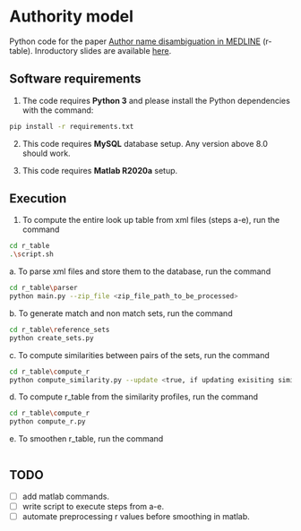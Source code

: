 # Authority model
Python code for the paper [Author name disambiguation in MEDLINE](https://dl.acm.org/doi/pdf/10.1145/1552303.1552304) (r-table). Inroductory slides are available [here](https://github.com/SternerLab/Authority/blob/initial/r_table/slides/Authority%20look%20up%20table.pptx).

## Software requirements
1. The code requires **Python 3** and please install the Python dependencies with the command:
```bash
pip install -r requirements.txt
```

2. This code requires **MySQL** database setup. Any version above 8.0 should work.

3. This code requires **Matlab R2020a** setup. 

## Execution
1. To compute the entire look up table from xml files (steps a-e), run the command
```bash
cd r_table
.\script.sh
```

a. To parse xml files and store them to the database, run the command
```bash
cd r_table\parser
python main.py --zip_file <zip_file_path_to_be_processed>
```

b. To generate match and non match sets, run the command
```bash
cd r_table\reference_sets
python create_sets.py
```

c. To compute similarities between pairs of the sets, run the command
```bash
cd r_table\compute_r
python compute_similarity.py --update <true, if updating exisiting similarity profiles. false, otherwise>
```

d. To compute r_table from the similarity profiles, run the command
```bash
cd r_table\compute_r
python compute_r.py
```

e. To smoothen r_table, run the command
```bash
```

## TODO
- [ ] add matlab commands.
- [ ] write script to execute steps from a-e.
- [ ] automate preprocessing r values before smoothing in matlab.
